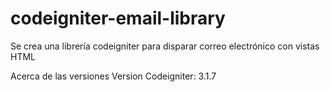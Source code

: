 # codeigniter-email-library
Se crea una librería codeigniter para disparar correo electrónico con vistas HTML

Acerca de las versiones
Version Codeigniter: 3.1.7
